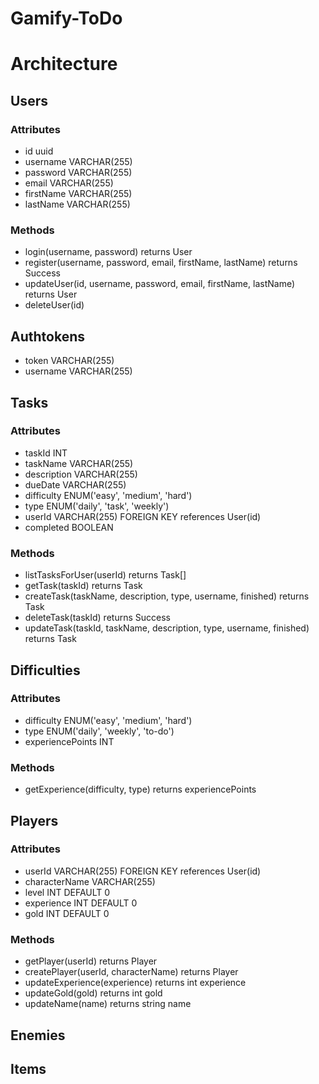 # Gamify-ToDo

# Architecture

## Users
### Attributes
- id uuid
- username VARCHAR(255)
- password VARCHAR(255)
- email VARCHAR(255)
- firstName VARCHAR(255)
- lastName VARCHAR(255)
### Methods
- login(username, password) returns User
- register(username, password, email, firstName, lastName) returns Success
- updateUser(id, username, password, email, firstName, lastName) returns User
- deleteUser(id)

## Authtokens
- token VARCHAR(255)
- username VARCHAR(255)

## Tasks
### Attributes
- taskId INT
- taskName VARCHAR(255)
- description VARCHAR(255)
- dueDate VARCHAR(255)
- difficulty ENUM('easy', 'medium', 'hard')
- type ENUM('daily', 'task', 'weekly')
- userId VARCHAR(255) FOREIGN KEY references User(id)
- completed BOOLEAN
### Methods
- listTasksForUser(userId) returns Task[]
- getTask(taskId) returns Task
- createTask(taskName, description, type, username, finished) returns Task
- deleteTask(taskId) returns Success
- updateTask(taskId, taskName, description, type, username, finished) returns Task

## Difficulties
### Attributes
- difficulty ENUM('easy', 'medium', 'hard')
- type ENUM('daily', 'weekly', 'to-do')
- experiencePoints INT
### Methods
- getExperience(difficulty, type) returns experiencePoints

## Players
### Attributes
- userId VARCHAR(255) FOREIGN KEY references User(id)
- characterName VARCHAR(255)
- level INT DEFAULT 0
- experience INT DEFAULT 0
- gold INT DEFAULT 0
### Methods
- getPlayer(userId) returns Player
- createPlayer(userId, characterName) returns Player
- updateExperience(experience) returns int experience
- updateGold(gold) returns int gold
- updateName(name) returns string name

## Enemies


## Items




